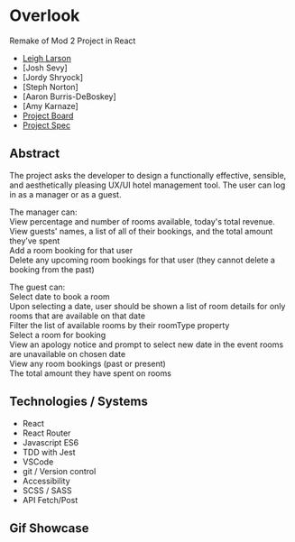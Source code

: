 # Overlook 
Remake of Mod 2 Project in React

- [Leigh Larson](https://github.com/leighlars)
- [Josh Sevy]
- [Jordy Shryock]
- [Steph Norton]
- [Aaron Burris-DeBoskey]
- [Amy Karnaze]
- [Project Board](https://github.com/leighlars/overlook-solo/projects)
- [Project Spec](https://frontend.turing.io/projects/overlook.html)

## Abstract 

The project asks the developer to design a functionally effective, sensible, and aesthetically pleasing UX/UI hotel management tool. The user can log in as a manager or as a guest. 

The manager can: </br>
View percentage and number of rooms available, today's total revenue. </br>
View guests' names, a list of all of their bookings, and the total amount they’ve spent </br>
Add a room booking for that user </br>
Delete any upcoming room bookings for that user (they cannot delete a booking from the past)

The guest can:</br>
Select date to book a room </br>
Upon selecting a date, user should be shown a list of room details for only rooms that are available on that date </br>
Filter the list of available rooms by their roomType property </br>
Select a room for booking </br>
View an apology notice and prompt to select new date in the event rooms are unavailable on chosen date </br>
View any room bookings (past or present) </br>
The total amount they have spent on rooms </br>

## Technologies / Systems
- React 
- React Router
- Javascript ES6
- TDD with Jest
- VSCode 
- git / Version control
- Accessibility 
- SCSS / SASS
- API Fetch/Post

## Gif Showcase
